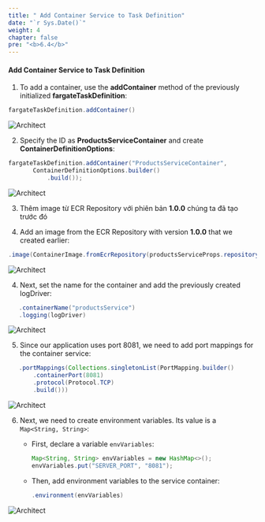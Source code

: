 ```yaml
---
title: " Add Container Service to Task Definition"
date: "`r Sys.Date()`"
weight: 4
chapter: false
pre: "<b>6.4</b>"
---
```


#### Add Container Service to Task Definition

1. To add a container, use the **addContainer** method of the previously initialized **fargateTaskDefinition**:

```java
fargateTaskDefinition.addContainer()
```
![Architect](/images/6/addContainer/01.png?featherlight=false&width=60pc)

2. Specify the ID as **ProductsServiceContainer** and create **ContainerDefinitionOptions**:

```java
fargateTaskDefinition.addContainer("ProductsServiceContainer",
       ContainerDefinitionOptions.builder()
           .build());
```

![Architect](/images/6/addContainer/02.png?featherlight=false&width=60pc)

3. Thêm image từ ECR Repository với phiên bản **1.0.0** chúng ta đã tạo trước đó

3. Add an image from the ECR Repository with version **1.0.0** that we created earlier:

```java
.image(ContainerImage.fromEcrRepository(productsServiceProps.repository(), "1.0.0"))
```
![Architect](/images/6/addContainer/03.png?featherlight=false&width=60pc)

4. Next, set the name for the container and add the previously created logDriver:
```java
   .containerName("productsService")
   .logging(logDriver)
```
![Architect](/images/6/addContainer/04.png?featherlight=false&width=60pc)

5. Since our application uses port 8081, we need to add port mappings for the container service:
```java
   .portMappings(Collections.singletonList(PortMapping.builder()
       .containerPort(8081)
       .protocol(Protocol.TCP)
       .build()))

```

![Architect](/images/6/addContainer/05.png?featherlight=false&width=60pc)

6. Next, we need to create environment variables. Its value is a `Map<String, String>`:
   + First, declare a variable `envVariables`:

     ```java
     Map<String, String> envVariables = new HashMap<>();
     envVariables.put("SERVER_PORT", "8081");
     ```

   + Then, add environment variables to the service container:

     ```java
     .environment(envVariables)
     ```

![Architect](/images/6/addContainer/06.png?featherlight=false&width=60pc)
